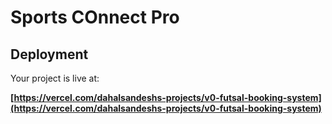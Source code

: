 # Sports COnnect Pro





## Deployment

Your project is live at:

**[https://vercel.com/dahalsandeshs-projects/v0-futsal-booking-system](https://vercel.com/dahalsandeshs-projects/v0-futsal-booking-system)**

